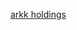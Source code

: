 
[arkk holdings](https://ark-funds.com/wp-content/uploads/funds-etf-csv/ARK_INNOVATION_ETF_ARKK_HOLDINGS.csv)
